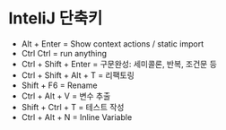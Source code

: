 # InteliJ 단축키
- Alt + Enter = Show context actions / static import
- Ctrl Ctrl = run anything
- Ctrl + Shift + Enter = 구문완성: 세미콜론, 반복, 조건문 등
- Ctrl + Shift + Alt + T = 리팩토링
- Shift + F6 = Rename
- Ctrl + Alt + V = 변수 추출
- Shift + Ctrl + T = 테스트 작성
- Ctrl + Alt + N = Inline Variable
<!--stackedit_data:
eyJoaXN0b3J5IjpbNjA4MjczMzA5LDExODQyNjc0NiwxODExNz
ExOTc4XX0=
-->